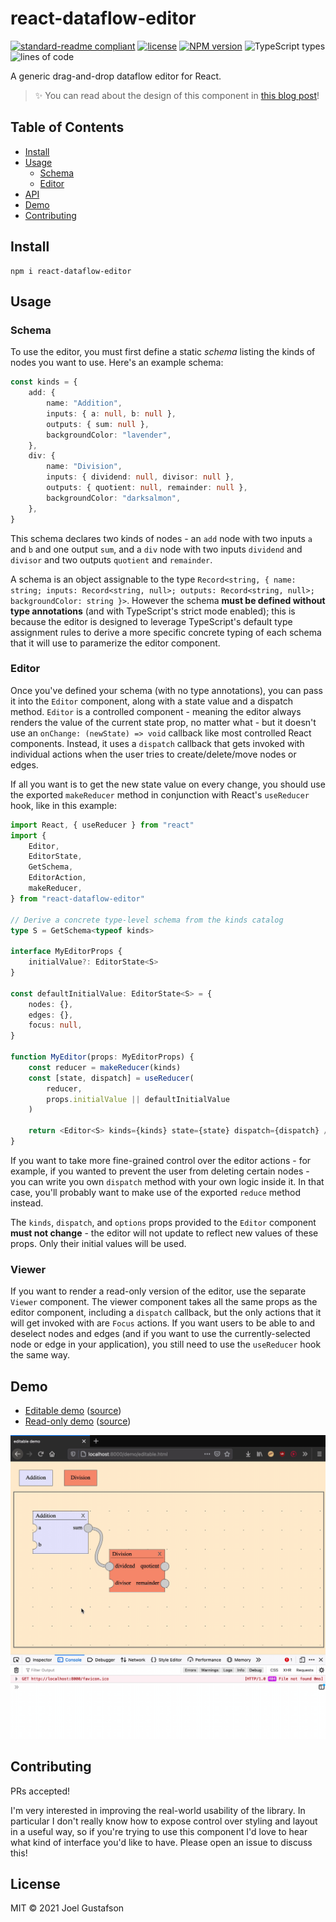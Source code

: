 # react-dataflow-editor

[![standard-readme compliant](https://img.shields.io/badge/readme%20style-standard-brightgreen.svg)](https://github.com/RichardLitt/standard-readme) [![license](https://img.shields.io/github/license/joeltg/react-dataflow-editor)](https://opensource.org/licenses/MIT) [![NPM version](https://img.shields.io/npm/v/react-dataflow-editor)](https://www.npmjs.com/package/react-dataflow-editor) ![TypeScript types](https://img.shields.io/npm/types/react-dataflow-editor) ![lines of code](https://img.shields.io/tokei/lines/github/joeltg/react-dataflow-editor)

A generic drag-and-drop dataflow editor for React.

> ✨ You can read about the design of this component in [this blog post](https://research.protocol.ai/blog/2021/designing-a-dataflow-editor-with-typescript-and-react/)!

## Table of Contents

- [Install](#install)
- [Usage](#usage)
  - [Schema](#schema)
  - [Editor](#editor)
- [API](#api)
- [Demo](#demo)
- [Contributing](#contributing)

## Install

```
npm i react-dataflow-editor
```

## Usage

### Schema

To use the editor, you must first define a static _schema_ listing the kinds of nodes you want to use. Here's an example schema:

```typescript
const kinds = {
	add: {
		name: "Addition",
		inputs: { a: null, b: null },
		outputs: { sum: null },
		backgroundColor: "lavender",
	},
	div: {
		name: "Division",
		inputs: { dividend: null, divisor: null },
		outputs: { quotient: null, remainder: null },
		backgroundColor: "darksalmon",
	},
}
```

This schema declares two kinds of nodes - an `add` node with two inputs `a` and `b` and one output `sum`, and a `div` node with two inputs `dividend` and `divisor` and two outputs `quotient` and `remainder`.

A schema is an object assignable to the type `Record<string, { name: string; inputs: Record<string, null>; outputs: Record<string, null>; backgroundColor: string }>`. However the schema **must be defined without type annotations** (and with TypeScript's strict mode enabled); this is because the editor is designed to leverage TypeScript's default type assignment rules to derive a more specific concrete typing of each schema that it will use to paramerize the editor component.

### Editor

Once you've defined your schema (with no type annotations), you can pass it into the `Editor` component, along with a state value and a dispatch method. `Editor` is a controlled component - meaning the editor always renders the value of the current state prop, no matter what - but it doesn't use an `onChange: (newState) => void` callback like most controlled React components. Instead, it uses a `dispatch` callback that gets invoked with individual actions when the user tries to create/delete/move nodes or edges.

If all you want is to get the new state value on every change, you should use the exported `makeReducer` method in conjunction with React's `useReducer` hook, like in this example:

```typescript
import React, { useReducer } from "react"
import {
	Editor,
	EditorState,
	GetSchema,
	EditorAction,
	makeReducer,
} from "react-dataflow-editor"

// Derive a concrete type-level schema from the kinds catalog
type S = GetSchema<typeof kinds>

interface MyEditorProps {
	initialValue?: EditorState<S>
}

const defaultInitialValue: EditorState<S> = {
	nodes: {},
	edges: {},
	focus: null,
}

function MyEditor(props: MyEditorProps) {
	const reducer = makeReducer(kinds)
	const [state, dispatch] = useReducer(
		reducer,
		props.initialValue || defaultInitialValue
	)

	return <Editor<S> kinds={kinds} state={state} dispatch={dispatch} />
}
```

If you want to take more fine-grained control over the editor actions - for example, if you wanted to prevent the user from deleting certain nodes - you can write you own `dispatch` method with your own logic inside it. In that case, you'll probably want to make use of the exported `reduce` method instead.

The `kinds`, `dispatch`, and `options` props provided to the `Editor` component **must not change** - the editor will not update to reflect new values of these props. Only their initial values will be used.

### Viewer

If you want to render a read-only version of the editor, use the separate `Viewer` component. The viewer component takes all the same props as the editor component, including a `dispatch` callback, but the only actions that it will get invoked with are `Focus` actions. If you want users to be able to and deselect nodes and edges (and if you want to use the currently-selected node or edge in your application), you still need to use the `useReducer` hook the same way.

## Demo

- [Editable demo](https://joeltg.github.io/react-dataflow-editor/demo/editable.html) ([source](https://github.com/joeltg/react-dataflow-editor/blob/gh-pages/demo/editable.tsx))
- [Read-only demo](https://joeltg.github.io/react-dataflow-editor/demo/readonly.html) ([source](https://github.com/joeltg/react-dataflow-editor/blob/gh-pages/demo/readonly.tsx))

![](./static/example-action-delete-edge.gif)

## Contributing

PRs accepted!

I'm very interested in improving the real-world usability of the library. In particular I don't really know how to expose control over styling and layout in a useful way, so if you're trying to use this component I'd love to hear what kind of interface you'd like to have. Please open an issue to discuss this!

## License

MIT © 2021 Joel Gustafson
